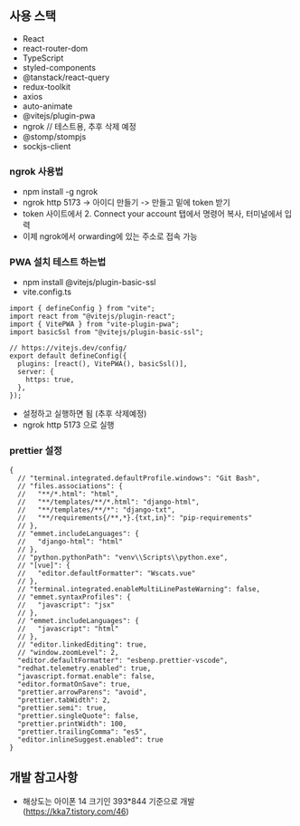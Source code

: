 ## 사용 스택

- React
- react-router-dom
- TypeScript
- styled-components
- @tanstack/react-query
- redux-toolkit
- axios
- auto-animate
- @vitejs/plugin-pwa
- ngrok // 테스트용, 추후 삭제 예정
- @stomp/stompjs
- sockjs-client

### ngrok 사용법

- npm install -g ngrok
- ngrok http 5173 -> 아이디 만들기 -> 만들고 밑에 token 받기
- token 사이트에서 2. Connect your account 탭에서 명령어 복사, 터미널에서 입력
- 이제 ngrok에서 orwarding에 있는 주소로 접속 가능

### PWA 설치 테스트 하는법

- npm install @vitejs/plugin-basic-ssl
- vite.config.ts

```
import { defineConfig } from "vite";
import react from "@vitejs/plugin-react";
import { VitePWA } from "vite-plugin-pwa";
import basicSsl from "@vitejs/plugin-basic-ssl";

// https://vitejs.dev/config/
export default defineConfig({
  plugins: [react(), VitePWA(), basicSsl()],
  server: {
    https: true,
  },
});
```

- 설정하고 실행하면 됨 (추후 삭제예정)
- ngrok http 5173 으로 실행

### prettier 설정

```
{
  // "terminal.integrated.defaultProfile.windows": "Git Bash",
  // "files.associations": {
  //   "**/*.html": "html",
  //   "**/templates/**/*.html": "django-html",
  //   "**/templates/**/*": "django-txt",
  //   "**/requirements{/**,*}.{txt,in}": "pip-requirements"
  // },
  // "emmet.includeLanguages": {
  //   "django-html": "html"
  // },
  // "python.pythonPath": "venv\\Scripts\\python.exe",
  // "[vue]": {
  //   "editor.defaultFormatter": "Wscats.vue"
  // },
  // "terminal.integrated.enableMultiLinePasteWarning": false,
  // "emmet.syntaxProfiles": {
  //   "javascript": "jsx"
  // },
  // "emmet.includeLanguages": {
  //   "javascript": "html"
  // },
  // "editor.linkedEditing": true,
  // "window.zoomLevel": 2,
  "editor.defaultFormatter": "esbenp.prettier-vscode",
  "redhat.telemetry.enabled": true,
  "javascript.format.enable": false,
  "editor.formatOnSave": true,
  "prettier.arrowParens": "avoid",
  "prettier.tabWidth": 2,
  "prettier.semi": true,
  "prettier.singleQuote": false,
  "prettier.printWidth": 100,
  "prettier.trailingComma": "es5",
  "editor.inlineSuggest.enabled": true
}
```

## 개발 참고사항

- 해상도는 아이폰 14 크기인 393\*844 기준으로 개발 (https://kka7.tistory.com/46)
